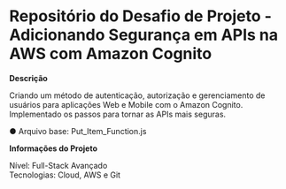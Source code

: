 # Repositório do Desafio de Projeto - Adicionando Segurança em APIs na AWS com Amazon Cognito

**Descrição**

Criando um método de autenticação, autorização e gerenciamento de usuários para aplicações Web e Mobile com o Amazon Cognito. Implementado os passos para tornar as APIs mais seguras.<br />

● Arquivo base: Put_Item_Function.js

**Informações do Projeto**<br />

Nível: Full-Stack Avançado<br />
Tecnologias: Cloud, AWS e Git
